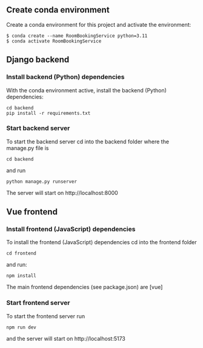 ## Create conda environment

Create a conda environment for this project and activate the environment:

```console
$ conda create --name RoomBookingService python=3.11
$ conda activate RoomBookingService
```

## Django backend

### Install backend (Python) dependencies

With the conda environment active, install the backend (Python) dependencies:

```console
cd backend
pip install -r requirements.txt
```

### Start backend server

To start the backend server cd into the backend folder where the manage.py file is

```console
cd backend
```

and run

```console
python manage.py runserver
```

The server will start on http://localhost:8000

## Vue frontend

### Install frontend (JavaScript) dependencies

To install the frontend (JavaScript) dependencies cd into the frontend folder

```console
cd frontend
```

and run:

```console
npm install
```

The main frontend dependencies (see package.json) are [vue]

### Start frontend server

To start the frontend server run

```console
npm run dev
```

and the server will start on http://localhost:5173
